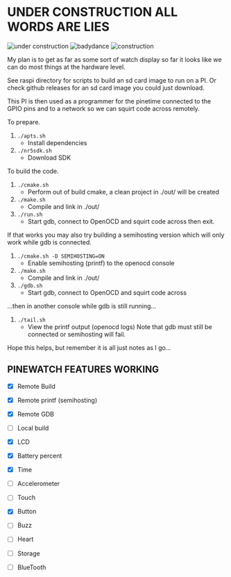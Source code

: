 
UNDER CONSTRUCTION ALL WORDS ARE LIES
=====================================

![under construction](https://media.giphy.com/media/EIiJp9cQ3GeEU/giphy.gif)
![badydance](http://giphygifs.s3.amazonaws.com/media/iqBr5cmyz0t0s/giphy.gif)
![construction](https://media.giphy.com/media/WrOweqqiDcvoQszeSu/giphy.gif)


My plan is to get as far as some sort of watch display so far it looks 
like we can do most things at the hardware level.

See raspi directory for scripts to build an sd card image to run on a 
PI. Or check github releases for an sd card image you could just 
download.

This PI is then used as a programmer for the pinetime connected to the 
GPIO pins and to a network so we can squirt code across remotely.


To prepare.

1. `./apts.sh`
    * Install dependencies
2. `./nr5sdk.sh`
    * Download SDK


To build the code.


1. `./cmake.sh`
    * Perform out of build cmake, a clean project in ./out/ will be created
2. `./make.sh`
    * Compile and link in ./out/
3. `./run.sh`
    * Start gdb, connect to OpenOCD and squirt code across then exit.


If that works you may also try building a semihosting version which 
will only work while gdb is connected.


1. `./cmake.sh -D SEMIHOSTING=ON`
	* Enable semihosting (printf) to the openocd console
2. `./make.sh`
    * Compile and link in ./out/
3. `./gdb.sh`
    * Start gdb, connect to OpenOCD and squirt code across

...then in another console while gdb is still running...

1. `./tail.sh`
	* View the printf output (openocd logs) Note that gdb must still be connected or semihosting will fail.



Hope this helps, but remember it is all just notes as I go...



PINEWATCH FEATURES WORKING
--------------------------

- [x] Remote Build
- [x] Remote printf (semihosting)
- [x] Remote GDB
- [ ] Local build 
- [x] LCD
- [x] Battery percent
- [x] Time
- [ ] Accelerometer
- [ ] Touch
- [x] Button
- [ ] Buzz
- [ ] Heart
- [ ] Storage
- [ ] BlueTooth

